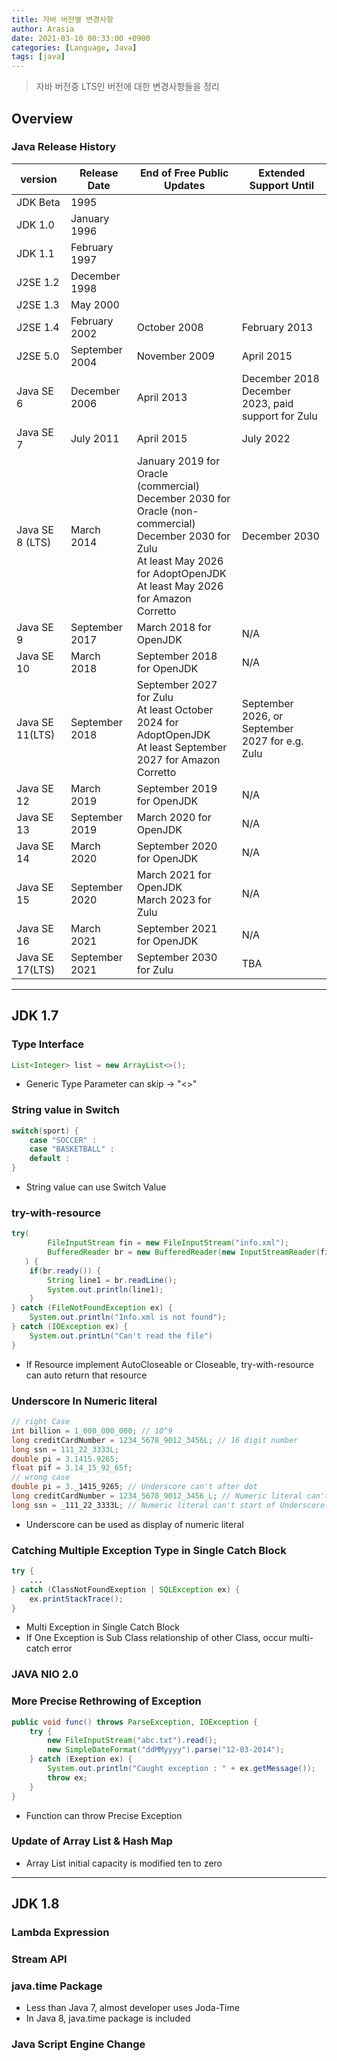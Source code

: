 ```yaml
---
title: 자바 버전별 변경사항
author: Arasia
date: 2021-03-10 00:33:00 +0900
categories: [Language, Java]
tags: [java]
---
```



> 자바 버전중 LTS인 버전에 대한 변경사항들을 정리

## Overview

### Java Release History

| version | Release Date | End of Free Public Updates | Extended Support Until |
| --- | --- | --- | --- |
| JDK Beta | 1995 | | |
| JDK 1.0 | January 1996 | | |
| JDK 1.1 | February 1997 | | |
| J2SE 1.2 | December 1998 | | |
| J2SE 1.3 | May 2000 | | |
| J2SE 1.4 | February 2002 | October 2008 | February 2013 |
| J2SE 5.0 | September 2004 | November 2009 | April 2015 |
| Java SE 6 | December 2006 | April 2013 | December 2018<br />December 2023, paid support for Zulu |
| Java SE 7 | July 2011 | April 2015 | July 2022 |
| Java SE 8 (LTS) | March 2014 | January 2019 for Oracle (commercial)<br />December 2030 for Oracle (non-commercial)<br />December 2030 for Zulu<br />At least May 2026 for AdoptOpenJDK<br />At least May 2026 for Amazon Corretto | December 2030 |
| Java SE 9 | September 2017 | March 2018 for OpenJDK | N/A |
| Java SE 10 | March 2018 | September 2018 for OpenJDK | N/A |
| Java SE 11(LTS) | September 2018 | September 2027 for Zulu<br />At least October 2024 for AdoptOpenJDK<br />At least September 2027 for Amazon Corretto | September 2026, or September 2027 for e.g. Zulu |
| Java SE 12 | March 2019 | September 2019 for OpenJDK | N/A |
| Java SE 13 | September 2019 | March 2020 for OpenJDK | N/A |
| Java SE 14 | March 2020 | September 2020 for OpenJDK | N/A |
| Java SE 15 | September 2020 | March 2021 for OpenJDK<br />March 2023 for Zulu | N/A |
| Java SE 16 | March 2021 | September 2021 for OpenJDK | N/A |
| Java SE 17(LTS) | September 2021 | September 2030 for Zulu | TBA |

---

## JDK 1.7

### Type Interface

``` java
List<Integer> list = new ArrayList<>();
```

- Generic Type Parameter can skip -> "<>"

### String value in Switch

``` java
switch(sport) {
    case "SOCCER" : 
    case "BASKETBALL" : 
    default : 
}
```

- String value can use Switch Value

### try-with-resource

```java
try(
   		FileInputStream fin = new FileInputStream("info.xml");
    	BufferedReader br = new BufferedReader(new InputStreamReader(fin));
   ) {
    if(br.ready()) {
        String line1 = br.readLine();
        System.out.println(line1);
    }
} catch (FileNotFoundException ex) {
    System.out.println("Info.xml is not found");
} catch (IOException ex) {
    System.out.printLn("Can't read the file")
}
```

- If Resource implement AutoCloseable or Closeable, try-with-resource can auto return that resource

### Underscore In Numeric literal

```java
// right Case
int billion = 1_000_000_000; // 10^9
long creditCardNumber = 1234_5678_9012_3456L; // 16 digit number
long ssn = 111_22_3333L;
double pi = 3.1415.9265;
float pif = 3.14_15_92_65f;
// wrong case
double pi = 3._1415_9265; // Underscore can't after dot
long creditCardNumber = 1234_5678_9012_3456_L; // Numeric literal can't end of Underscore
long ssn = _111_22_3333L; // Numeric literal can't start of Underscore
```

- Underscore can be used as display of numeric literal

### Catching Multiple Exception Type in Single Catch Block

```java
try {
    ...
} catch (ClassNotFoundExeption | SQLException ex) {
    ex.printStackTrace();
}
```

- Multi Exception in Single Catch Block
- If One Exception is Sub Class relationship of other Class, occur multi-catch error

### JAVA NIO 2.0

### More Precise Rethrowing of Exception

``` java
public void func() throws ParseException, IOException {
    try {
        new FileInputStream("abc.txt").read();
        new SimpleDateFormat("ddMMyyyy").parse("12-03-2014");
    } catch (Exeption ex) {
        System.out.println("Caught exception : " + ex.getMessage());
        throw ex;
    }
}
```

- Function can throw Precise Exception

### Update of Array List & Hash Map

- Array List initial capacity is modified ten to zero

---

## JDK 1.8

### Lambda Expression

### Stream API

### java.time Package

- Less than Java 7, almost developer uses Joda-Time
- In Java 8, java.time package is included

### Java Script Engine Change

